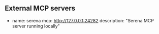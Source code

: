 ## External MCP servers

- name: serena
  mcp: http://127.0.0.1:24282
  description: "Serena MCP server running locally"
